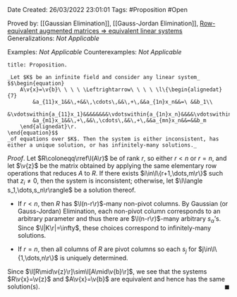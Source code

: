 <br />
<br />

Date Created: 26/03/2022 23:01:01
Tags: #Proposition #Open 

Proved by: [[Gaussian Elimination]], [[Gauss-Jordan Elimination]], [Row-equivalent augmented matrices $\Rightarrow$ equivalent linear systems](Row-equivalent%20augmented%20matrices%20implies%20equivalent%20linear%20systems.md)
Generalizations: _Not Applicable_

Examples: _Not Applicable_
Counterexamples: _Not Applicable_

``` ad-Proposition
title: Proposition.

_Let $K$ be an infinite field and consider any linear system_
$$\begin{equation}
    A\v{x}=\v{b}\ \ \ \ \Leftrightarrow\ \ \ \ \l\{\begin{alignedat}{7}
        &a_{11}x_1&&\,+&&\,\cdots\,&&\,+\,&&a_{1n}x_n&&=\ &&b_1\\
        &\vdotswithin{a_{11}x_1}&&&&&&&&\vdotswithin{a_{1n}x_n}&&&&\vdotswithin{b_1}\\
        &a_{m1}x_1&&\,+\,&&\,\cdots\,&&\,+\,&&a_{mn}x_n&&=&&b_m
    \end{alignedat}\r.
\end{equation}$$
_of equations over $K$. Then the system is either inconsistent, has either a unique solution, or has infinitely-many solutions._

```

_Proof_. Let $R\coloneqq\rref\l(A\r)$ be of rank $r$, so either $r<n$ or $r=n$, and let $\v{z}$ be the matrix obtained by applying the same elementary row operations that reduces $A$ to $R$. If there exists $i\in\l\{r+1,\dots,m\r\}$ such that $z_i\neq0$, then the system is inconsistent; otherwise, let $\l\langle s_1,\dots,s_n\r\rangle$ be a solution thereof.
* If $r<n$, then $R$ has $\l(n-r\r)$-many non-pivot columns. By Gaussian (or Gauss-Jordan) Elimination, each non-pivot column corresponds to an arbitrary parameter and thus there are $\l(n-r\r)$-many arbitrary $s_\alpha\textrm{'}$s. Since $\l|K\r|=\infty$, these choices correspond to infinitely-many solutions.

* If $r=n$, then all columns of $R$ are pivot columns so each $s_j$ for $j\in\l\{1,\dots,n\r\}$ is uniquely determined.

Since $\l[R\mid\v{z}\r]\sim\l[A\mid\v{b}\r]$, we see that the systems $R\v{x}=\v{z}$ and $A\v{x}=\v{b}$ are equivalent and hence has the same solution(s).<span style="float:right;">$\blacksquare$</span>

